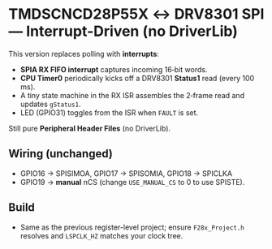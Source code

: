 # TMDSCNCD28P55X ↔ DRV8301 SPI — **Interrupt-Driven** (no DriverLib)

This version replaces polling with **interrupts**:
- **SPIA RX FIFO interrupt** captures incoming 16‑bit words.
- **CPU Timer0** periodically kicks off a DRV8301 **Status1** read (every 100 ms).
- A tiny state machine in the RX ISR assembles the 2‑frame read and updates `gStatus1`.
- LED (GPIO31) toggles from the ISR when `FAULT` is set.

Still pure **Peripheral Header Files** (no DriverLib).

## Wiring (unchanged)
- GPIO16 → SPISIMOA, GPIO17 → SPISOMIA, GPIO18 → SPICLKA
- GPIO19 → **manual** nCS (change `USE_MANUAL_CS` to 0 to use SPISTE).

## Build
- Same as the previous register-level project; ensure `F28x_Project.h` resolves
  and `LSPCLK_HZ` matches your clock tree.
